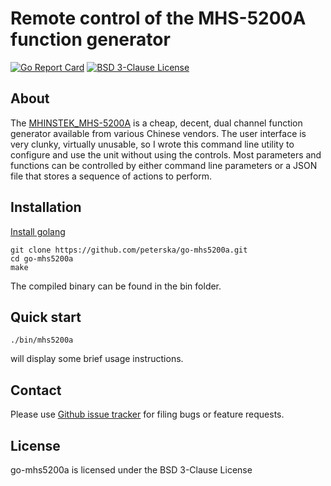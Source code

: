 Remote control of the MHS-5200A function generator
===========

[![Go Report Card](https://goreportcard.com/badge/github.com/peterska/go-mhs5200a)](https://goreportcard.com/report/github.com/peterska/go-mhs5200a)
[![BSD 3-Clause License](http://img.shields.io/badge/bsd-3-clause.svg)](./LICENSE)

About
-----

The [MHINSTEK_MHS-5200A](https://sigrok.org/wiki/MHINSTEK_MHS-5200A "MHINSTEK_MHS-5200A on sigrok") is a cheap, decent, dual channel function generator available from various Chinese vendors. The user interface is very clunky, virtually unusable, so I wrote this command line utility to configure and use the unit without using the controls. Most parameters and functions can be controlled by either command line parameters or a JSON file that stores a sequence of actions to perform.


Installation
-----------

[Install golang](https://golang.org/doc/install)

```
git clone https://github.com/peterska/go-mhs5200a.git
cd go-mhs5200a
make
```

The compiled binary can be found in the bin folder.

Quick start
----------

```
./bin/mhs5200a
````
will display some brief usage instructions.

Contact
-------

Please use [Github issue tracker](https://github.com/peterska/go-mhs5200a/issues) for filing bugs or feature requests.

License
-------

go-mhs5200a is licensed under the BSD 3-Clause License

